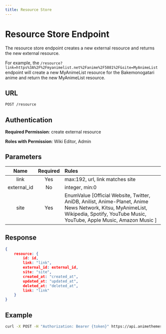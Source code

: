 ```yaml
---
title: Resource Store
---
```


# Resource Store Endpoint

The resource store endpoint creates a new external resource and returns the new external resource.

For example, the `/resource?link=https%3A%2F%2Fmyanimelist.net%2Fanime%2F5081%2F&site=MyAnimeList` endpoint will create a new MyAnimeList resource for the Bakemonogatari anime and return the new MyAnimeList resource.

## URL

```sh
POST /resource
```

## Authentication

**Required Permission**: create external resource

**Roles with Permission**: Wiki Editor, Admin

## Parameters

| Name        | Required | Rules                                                                                                                  |
| :---------: | :------: | :--------------------------------------------------------------------------------------------------------------------- |
| link        | Yes      | max:192, url, link matches site                                                                                        |
| external_id | No       | integer, min:0                                                                                                         |
| site        | Yes      | EnumValue [Official Website, Twitter, AniDB, Anilist, Anime-Planet, Anime News Network, Kitsu, MyAnimeList, Wikipedia, Spotify, YouTube Music, YouTube, Apple Music, Amazon Music ] |

## Response

```json
{
    resource: {
        id: id,
        link: "link",
        external_id: external_id,
        site: "site",
        created_at: "created_at",
        updated_at: "updated_at",
        deleted_at: "deleted_at",
        link: "link"
    }
}
```

## Example

```bash
curl -X POST -H "Authorization: Bearer {token}" https://api.animethemes.moe/resource/
```
